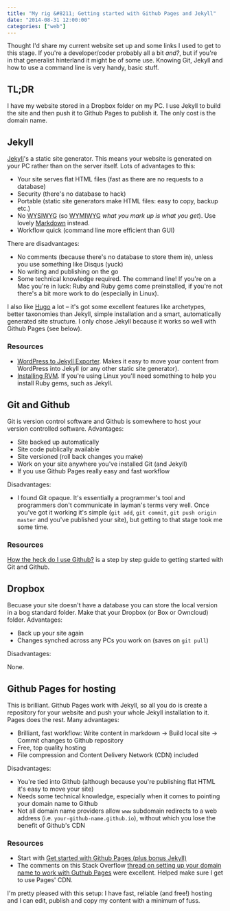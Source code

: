 ```yaml
---
title: "My rig &#8211; Getting started with Github Pages and Jekyll"
date: "2014-08-31 12:00:00"
categories: ["web"]
---
```



Thought I'd share my current website set up and some links I used to get to this stage. If you're a developer/coder probably all a bit <i>and?</i>, but if you're in that generalist hinterland it might be of some use. Knowing Git, Jekyll and how to use a command line is very handy, basic stuff.

## TL;DR

I have my website stored in a Dropbox folder on my PC. I use Jekyll to build the site and then push it to Github Pages to publish it. The only cost is the domain name.

## Jekyll

<a href="https://jekyllrb.com/">Jekyll</a>'s a static site generator. This means your website is generated on your PC rather than on the server itself. Lots of advantages to this:

- Your site serves flat HTML files (fast as there are no requests to a database)
- Security (there's no database to hack)
- Portable (static site generators make HTML files: easy to copy, backup etc.)
- No <abbr title="What you see is what you get">WYSIWYG</abbr> (so <abbr title="What you mark up is what you get">WYMIWYG</abbr> *what you mark up is what you get*). Use lovely <a href="https://daringfireball.net/projects/markdown/">Markdown</a> instead.
- Workflow quick (command line more efficient than GUI)

There are disadvantages:

- No comments (because there's no database to store them in), unless you use something like Disqus (yuck)
- No writing and publishing on the go
- Some technical knowledge required. The command line! If you're on a Mac you're in luck: Ruby and Ruby gems come preinstalled, if you're not there's a bit more work to do (especially in Linux).

I also like <a href="https://hugo.spf13.com/">Hugo</a> a lot &#8211; it's got some excellent features like archetypes, better taxonomies than Jekyll, simple installation and a smart, automatically generated site structure. I only chose Jekyll because it works so well with Github Pages (see below).

### Resources

- <a href="https://github.com/benbalter/wordpress-to-jekyll-exporter">WordPress to Jekyll Exporter</a>. Makes it easy to move your content from WordPress into Jekyll (or any other static site generator).
- <a href="https://rvm.io/rvm/install">Installing RVM</a>. If you're using Linux you'll need something to help you install Ruby gems, such as Jekyll.

## Git and Github

Git is version control software and Github is somewhere to host your version controlled software. Advantages:

- Site backed up automatically
- Site code publically available
- Site versioned (roll back changes you make)
- Work on your site anywhere you've installed Git (and Jekyll)
- If you use Github Pages really easy and fast workflow

Disadvantages:

- I found Git opaque. It's essentially a programmer's tool and programmers don't communicate in layman's terms very well. Once you've got it working it's simple (`git add`, `git commit`, `git push origin master` and you've published your site), but getting to that stage took  me some time.

### Resources

<a href="https://lifehacker.com/5983680/how-the-heck-do-i-use-github">How the heck do I use Github?</a> is a step by step guide to getting started with Git and Github.

## Dropbox

Becuase your site doesn't have a database you can store the local version in a bog standard folder. Make that your Dropbox (or Box or Owncloud) folder. Advantages:

- Back up your site again
- Changes synched across any PCs you work on (saves on `git pull`)

Disadvantages:

None.

## Github Pages for hosting

This is brilliant. Github Pages work with Jekyll, so all you do is create a repository for your website and push your whole Jekyll installation to it. Pages does the rest. Many advantages:

- Brilliant, fast workflow: Write content in markdown &rarr; Build local site &rarr; Commit changes to Github repository
- Free, top quality hosting
- File compression and Content Delivery Network (CDN) included

Disadvantages:

- You're tied into Github (although because you're publishing flat HTML it's easy to move your site)
- Needs some technical knowledge, especially when it comes to pointing your domain name to Github
- Not all domain name providers allow `www` subdomain redirects to a web address (i.e. `your-github-name.github.io`), without which you lose the benefit of Github's CDN

### Resources

- Start with <a href="https://24ways.org/2013/get-started-with-github-pages/">Get started with Github Pages (plus bonus Jekyll)</a>
- The comments on this Stack Overflow <a href="https://stackoverflow.com/questions/23097397/github-pages-setting-up-custom-domain">thread on setting up your domain name to work with Guthub Pages</a> were excellent. Helped make sure I get to use Pages' CDN.

I'm pretty pleased with this setup: I have fast, reliable (and free!) hosting and I can edit, publish and copy my content with a minimum of fuss.
